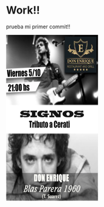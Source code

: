 
<!DOCTYPE html>
<html>
<head>
	<title>Signos</title>

</head>
<body>
	<h1>Work!! </h1>
	<p>prueba mi primer commit!!</p>
	<img src="img/Flayer-Signos.png" width="250" height="450">
</body>
</html>
